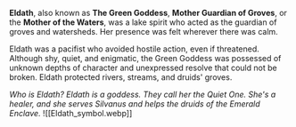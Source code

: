 **Eldath**, also known as **The Green Goddess**, **Mother Guardian of Groves**, or the **Mother of the Waters**, was a lake spirit who acted as the guardian of groves and watersheds. Her presence was felt wherever there was calm.

Eldath was a pacifist who avoided hostile action, even if threatened. Although shy, quiet, and enigmatic, the Green Goddess was possessed of unknown depths of character and unexpressed resolve that could not be broken. Eldath protected rivers, streams, and druids' groves.

*Who is Eldath? Eldath is a goddess. They call her the Quiet One. She's a healer, and she serves Silvanus and helps the druids of the Emerald Enclave.*
![[Eldath_symbol.webp]]